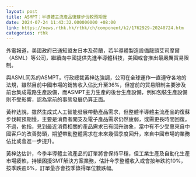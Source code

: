 ```yaml
---
layout: post
title: ASMPT：半導體主流產品復蘇步伐較預期慢
date: 2024-07-24 11:43:32.000000000 +08:00
link: https://news.rthk.hk/rthk/ch/component/k2/1762929-20240724.htm
categories: rthk
---
```


外電報道，美國政府已通知盟友日本及荷蘭，若半導體製造設備龍頭艾司摩爾（ASML）等公司，繼續向中國提供先進半導體科技，美國或會推出最嚴厲貿易限制。

與ASML同系的ASMPT，行政總裁黃梓达強調，公司在全球運作一直遵守各地的法規，雖然目前中國市場的銷售收入佔比升至36%，但當前的貿易限制主要涉及前台集成電路生產設備，而ASMPT主力生產的後台生產設備，例如包裝生產設備則不受影響，認為當前的事態發展仍算正面。

黃梓达說，雖然生成式人工智能發展帶動產品需求，但整體半導體主流產品的復蘇步伐較預期慢，主要是消費者開支及電子產品需求仍然疲弱，或需更長時間回復。不過，他指，見到最近消費相關的產品需求已有回升跡象，當中有不少受惠來自中國客戶的改善勢頭，期望帶動整體需求在未來幾個季度回升，來自中國市場的業務佔比或會進一步提升。

黃梓达估計，今季半導體主流產品的訂單將會保持平穩，但工業生產及自動化生產市場疲軟，持續困擾SMT解決方案業務，估計今季整體收入或會按年跌約10%，按季跌逾6%，訂單量亦會按季錄得單位數跌幅。
